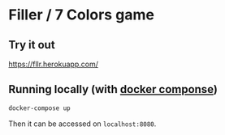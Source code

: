# Filler / 7 Colors game

## Try it out
https://fllr.herokuapp.com/

## Running locally (with [docker componse](https://docs.docker.com/compose/install/))
```bash
docker-compose up
```
Then it can be accessed on `localhost:8080`.


